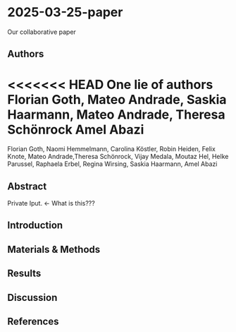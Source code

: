 # 2025-03-25-paper
Our collaborative paper

## Authors
<<<<<<< HEAD
One lie of authors
Florian Goth,
Mateo Andrade, 
Saskia Haarmann,
Mateo Andrade,
Theresa Schönrock 
Amel Abazi
=======


Florian Goth, Naomi Hemmelmann, Carolina Köstler, Robin Heiden, Felix Knote, Mateo Andrade,Theresa Schönrock, Vijay Medala, Moutaz Hel, Helke Parussel, Raphaela Erbel, Regina Wirsing, Saskia Haarmann, Amel Abazi

## Abstract
Private Iput. <- What is this???

## Introduction

## Materials & Methods

## Results

## Discussion

## References


